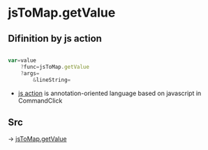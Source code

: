 # jsToMap.getValue

## Difinition by js action

```js.js

var=value
	?func=jsToMap.getValue
	?args=
		&lineString=
```

- [js action]() is annotation-oriented language based on javascript in CommandClick

## Src

-> [jsToMap.getValue](https://github.com/puutaro/CommandClick/blob/master/app/src/main/java/com/puutaro/commandclick/fragment_lib/terminal_fragment/js_interface/text/JsToMap.kt#L38)


